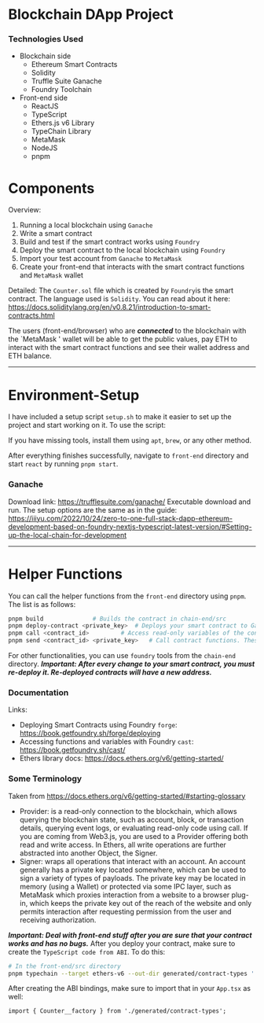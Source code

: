 # Blockchain DApp Project
### Technologies Used
- Blockchain side
	- Ethereum Smart Contracts
	- Solidity
	- Truffle Suite Ganache
	- Foundry Toolchain
- Front-end side
	- ReactJS
	- TypeScript
	- Ethers.js v6 Library
	- TypeChain Library
	- MetaMask
	- NodeJS
	- pnpm


# Components
Overview:
1) Running a local blockchain using `Ganache`
2) Write a smart contract
3) Build and test if the smart contract works using `Foundry`
4) Deploy the smart contract to the local blockchain using `Foundry`
5) Import your test account from `Ganache` to `MetaMask`
6) Create your front-end that interacts with the smart contract functions and `MetaMask` wallet

Detailed:
The `Counter.sol` file which is created by `Foundry`is the smart contract. The language used is `Solidity`.
You can read about it here: https://docs.soliditylang.org/en/v0.8.21/introduction-to-smart-contracts.html


The users (front-end/browser) who are ***connected*** to the blockchain with the `MetaMask ' wallet will be able to get the public values, pay ETH to interact with the smart contract functions and see their wallet address and ETH balance.

---
# Environment-Setup

I have included a setup script `setup.sh` to make it easier to set up the project and start working on it.
To use the script:

If you have missing tools, install them using `apt`, `brew`, or any other method.

After everything finishes successfully, navigate to `front-end` directory and start `react` by running `pnpm start`.

### Ganache
Download link: https://trufflesuite.com/ganache/
Executable download and run.
The setup options are the same as in the guide: https://iiiyu.com/2022/10/24/zero-to-one-full-stack-dapp-ethereum-development-based-on-foundry-nextjs-typescript-latest-version/#Setting-up-the-local-chain-for-development

---
# Helper Functions
You can call the helper functions from the `front-end` directory using `pnpm`.
The list is as follows:

```bash
pnpm build				# Builds the contract in chain-end/src
pnpm deploy-contract <private_key>	# Deploys your smart contract to Ganache
pnpm call <contract_id>			# Access read-only variables of the contract
pnpm send <contract_id> <private_key>	# Call contract functions. These are state changing, so you will pay eth.
```

For other functionalities, you can use `foundry` tools from the `chain-end` directory.
***Important: After every change to your smart contract, you must re-deploy it. Re-deployed contracts will have a new address.***

### Documentation
Links:
- Deploying Smart Contracts using Foundry `forge`: https://book.getfoundry.sh/forge/deploying
- Accessing functions and variables with Foundry `cast`: https://book.getfoundry.sh/cast/
- Ethers library docs: https://docs.ethers.org/v6/getting-started/

### Some Terminology
Taken from https://docs.ethers.org/v6/getting-started/#starting-glossary
- Provider: is a read-only connection to the blockchain, which allows querying the blockchain state, such as account, block, or transaction details, querying event logs, or evaluating read-only code using call.
  If you are coming from Web3.js, you are used to a Provider offering both read and write access. In Ethers, all write operations are further abstracted into another Object, the Signer.
- Signer: wraps all operations that interact with an account. An account generally has a private key located somewhere, which can be used to sign a variety of types of payloads.
  The private key may be located in memory (using a Wallet) or protected via some IPC layer, such as MetaMask which proxies interaction from a website to a browser plug-in, which keeps the private key out of the reach of the website and only permits interaction after requesting permission from the user and receiving authorization.

***Important: Deal with front-end stuff after you are sure that your contract works and has no bugs.***
After you deploy your contract, make sure to create the `TypeScript code from ABI`. To do this:

```bash
# In the front-end/src directory
pnpm typechain --target ethers-v6 --out-dir generated/contract-types '../../chain-end/out/Counter.sol/Counter.json'
```

After creating the ABI bindings, make sure to import that in your `App.tsx` as well:

```tsx
import { Counter__factory } from './generated/contract-types';
```
